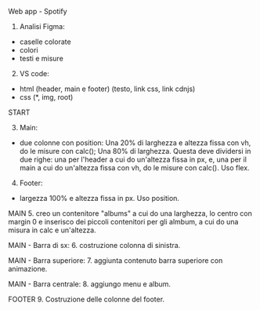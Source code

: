 Web app - Spotify

1. Analisi Figma:
- caselle colorate
- colori
- testi e misure

2. VS code:
- html (header, main e footer) (testo, link css, link cdnjs)
- css (*, img, root)

START

3. Main:
- due colonne con position:
Una 20% di larghezza e altezza fissa con vh, do le misure con calc();
Una 80% di larghezza. Questa deve dividersi in due righe: una per l'header a cui do un'altezza fissa in px, e, una per il main a cui do un'altezza fissa con vh, do le misure con calc(). Uso flex.

4. Footer:
- largezza 100% e altezza fissa in px. Uso position.

MAIN
5. creo un contenitore "albums" a cui do una larghezza, lo centro con margin 0 e inserisco dei piccoli contenitori per gli almbum, a cui do una misura in calc e un'altezza.

MAIN - Barra di sx:
6. costruzione colonna di sinistra.

MAIN - Barra superiore:
7. aggiunta contenuto barra superiore con animazione.

MAIN - Barra centrale:
8. aggiungo menu e album.

FOOTER
9. Costruzione delle colonne del footer.
